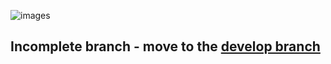 ![images](https://user-images.githubusercontent.com/102974286/214517928-45de71dc-6532-46db-a12f-7e9819359533.png)
## Incomplete branch - move to the [develop branch ](https://github.com/blugrinc/socialApp_React/tree/develop) 
